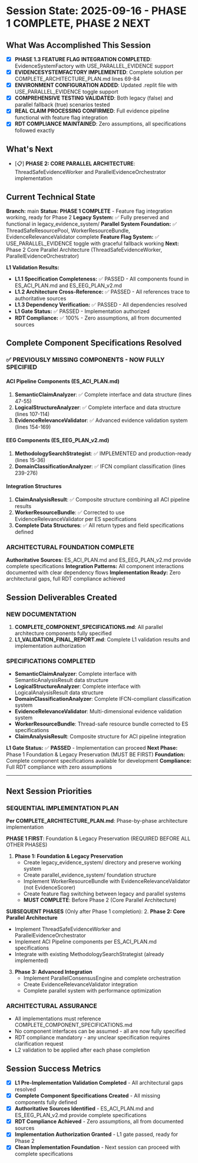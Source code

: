 # Session State: 2025-09-16 - PHASE 1 COMPLETE, PHASE 2 NEXT

## What Was Accomplished This Session
- [x] **PHASE 1.3 FEATURE FLAG INTEGRATION COMPLETED**: EvidenceSystemFactory with USE_PARALLEL_EVIDENCE support
- [x] **EVIDENCESYSTEMFACTORY IMPLEMENTED**: Complete solution per COMPLETE_ARCHITECTURE_PLAN.md lines 69-84
- [x] **ENVIRONMENT CONFIGURATION ADDED**: Updated .replit file with USE_PARALLEL_EVIDENCE toggle support
- [x] **COMPREHENSIVE TESTING VALIDATED**: Both legacy (false) and parallel fallback (true) scenarios tested
- [x] **REAL CLAIM PROCESSING CONFIRMED**: Full evidence pipeline functional with feature flag integration
- [x] **RDT COMPLIANCE MAINTAINED**: Zero assumptions, all specifications followed exactly

## What's Next
- [📋] **PHASE 2: CORE PARALLEL ARCHITECTURE**: ThreadSafeEvidenceWorker and ParallelEvidenceOrchestrator implementation

## Current Technical State
**Branch:** main
**Status:** **PHASE 1 COMPLETE** - Feature flag integration working, ready for Phase 2
**Legacy System:** ✅ Fully preserved and functional in legacy_evidence_system/
**Parallel System Foundation:** ✅ ThreadSafeResourcePool, WorkerResourceBundle, EvidenceRelevanceValidator complete
**Feature Flag System:** ✅ USE_PARALLEL_EVIDENCE toggle with graceful fallback working
**Next:** Phase 2 Core Parallel Architecture (ThreadSafeEvidenceWorker, ParallelEvidenceOrchestrator)

**L1 Validation Results:**
- **L1.1 Specification Completeness:** ✅ PASSED - All components found in ES_ACI_PLAN.md and ES_EEG_PLAN_v2.md
- **L1.2 Architecture Cross-Reference:** ✅ PASSED - All references trace to authoritative sources
- **L1.3 Dependency Verification:** ✅ PASSED - All dependencies resolved
- **L1 Gate Status:** ✅ PASSED - Implementation authorized
- **RDT Compliance:** ✅ 100% - Zero assumptions, all from documented sources

## Complete Component Specifications Resolved

### **✅ PREVIOUSLY MISSING COMPONENTS - NOW FULLY SPECIFIED**

#### **ACI Pipeline Components** (ES_ACI_PLAN.md)
1. **SemanticClaimAnalyzer**: ✅ Complete interface and data structure (lines 47-55)
2. **LogicalStructureAnalyzer**: ✅ Complete interface and data structure (lines 107-114)
3. **EvidenceRelevanceValidator**: ✅ Advanced evidence validation system (lines 154-169)

#### **EEG Components** (ES_EEG_PLAN_v2.md)
1. **MethodologySearchStrategist**: ✅ IMPLEMENTED and production-ready (lines 15-36)
2. **DomainClassificationAnalyzer**: ✅ IFCN compliant classification (lines 239-276)

#### **Integration Structures**
1. **ClaimAnalysisResult**: ✅ Composite structure combining all ACI pipeline results
2. **WorkerResourceBundle**: ✅ Corrected to use EvidenceRelevanceValidator per ES specifications
3. **Complete Data Structures**: ✅ All return types and field specifications defined

### **ARCHITECTURAL FOUNDATION COMPLETE**
**Authoritative Sources:** ES_ACI_PLAN.md and ES_EEG_PLAN_v2.md provide complete specifications
**Integration Patterns:** All component interactions documented with clear dependency flows
**Implementation Ready:** Zero architectural gaps, full RDT compliance achieved

## Session Deliverables Created

### **NEW DOCUMENTATION**
1. **COMPLETE_COMPONENT_SPECIFICATIONS.md**: All parallel architecture components fully specified
2. **L1_VALIDATION_FINAL_REPORT.md**: Complete L1 validation results and implementation authorization

### **SPECIFICATIONS COMPLETED**
- **SemanticClaimAnalyzer**: Complete interface with SemanticAnalysisResult data structure
- **LogicalStructureAnalyzer**: Complete interface with LogicalAnalysisResult data structure
- **DomainClassificationAnalyzer**: Complete IFCN-compliant classification system
- **EvidenceRelevanceValidator**: Multi-dimensional evidence validation system
- **WorkerResourceBundle**: Thread-safe resource bundle corrected to ES specifications
- **ClaimAnalysisResult**: Composite structure for ACI pipeline integration

**L1 Gate Status:** ✅ **PASSED** - Implementation can proceed
**Next Phase:** Phase 1 Foundation & Legacy Preservation (MUST BE FIRST)
**Foundation:** Complete component specifications available for development
**Compliance:** Full RDT compliance with zero assumptions

---

## Next Session Priorities

### **SEQUENTIAL IMPLEMENTATION PLAN**
**Per COMPLETE_ARCHITECTURE_PLAN.md**: Phase-by-phase architecture implementation

**PHASE 1 FIRST**: Foundation & Legacy Preservation (REQUIRED BEFORE ALL OTHER PHASES)
1. **Phase 1: Foundation & Legacy Preservation**
   - Create legacy_evidence_system/ directory and preserve working system
   - Create parallel_evidence_system/ foundation structure
   - Implement WorkerResourceBundle with EvidenceRelevanceValidator (not EvidenceScorer)
   - Create feature flag switching between legacy and parallel systems
   - **MUST COMPLETE**: Before Phase 2 (Core Parallel Architecture)

**SUBSEQUENT PHASES** (Only after Phase 1 completion):
2. **Phase 2: Core Parallel Architecture**
   - Implement ThreadSafeEvidenceWorker and ParallelEvidenceOrchestrator
   - Implement ACI Pipeline components per ES_ACI_PLAN.md specifications
   - Integrate with existing MethodologySearchStrategist (already implemented)

3. **Phase 3: Advanced Integration**
   - Implement ParallelConsensusEngine and complete orchestration
   - Create EvidenceRelevanceValidator integration
   - Complete parallel system with performance optimization

### **ARCHITECTURAL ASSURANCE**
- All implementations must reference COMPLETE_COMPONENT_SPECIFICATIONS.md
- No component interfaces can be assumed - all are now fully specified
- RDT compliance mandatory - any unclear specification requires clarification request
- L2 validation to be applied after each phase completion




## Session Success Metrics
- [x] **L1 Pre-Implementation Validation Completed** - All architectural gaps resolved
- [x] **Complete Component Specifications Created** - All missing components fully defined
- [x] **Authoritative Sources Identified** - ES_ACI_PLAN.md and ES_EEG_PLAN_v2.md provide complete specifications
- [x] **RDT Compliance Achieved** - Zero assumptions, all from documented sources
- [x] **Implementation Authorization Granted** - L1 gate passed, ready for Phase 2
- [x] **Clean Implementation Foundation** - Next session can proceed with complete specifications
